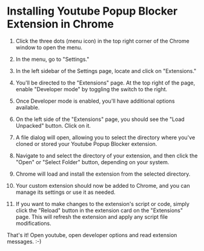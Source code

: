 # Installing Youtube Popup Blocker Extension in Chrome

1. Click the three dots (menu icon) in the top right corner of the Chrome window to open the menu.

2. In the menu, go to "Settings."

3. In the left sidebar of the Settings page, locate and click on "Extensions."

4. You'll be directed to the "Extensions" page. At the top right of the page, enable "Developer mode" by toggling the switch to the right.

5. Once Developer mode is enabled, you'll have additional options available.

6. On the left side of the "Extensions" page, you should see the "Load Unpacked" button. Click on it.

7. A file dialog will open, allowing you to select the directory where you've cloned or stored your Youtube Popup Blocker extension.

8. Navigate to and select the directory of your extension, and then click the "Open" or "Select Folder" button, depending on your system.

9. Chrome will load and install the extension from the selected directory.

10. Your custom extension should now be added to Chrome, and you can manage its settings or use it as needed.

11. If you want to make changes to the extension's script or code, simply click the "Reload" button in the extension card on the "Extensions" page. This will refresh the extension and apply any script file modifications.

That's it! Open youtube, open developer options and read extension messages. :-)
